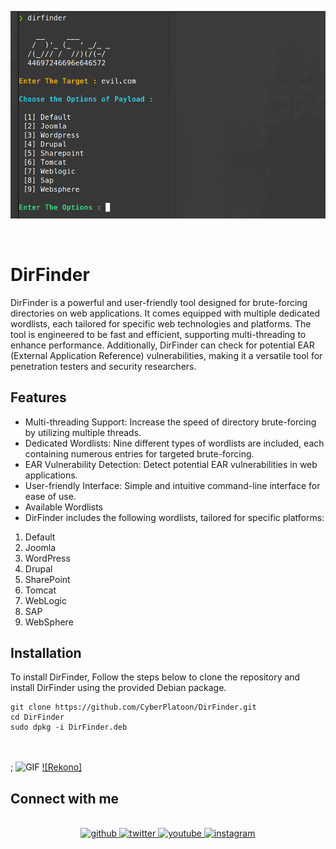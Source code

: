 
![App Screenshot](https://github.com/CyberPlatoon/DirFinder/blob/main/DirFinder.png?raw=true)

<br>

# DirFinder

DirFinder is a powerful and user-friendly tool designed for brute-forcing directories on web applications. It comes equipped with multiple dedicated wordlists, each tailored for specific web technologies and platforms. The tool is engineered to be fast and efficient, supporting multi-threading to enhance performance. Additionally, DirFinder can check for potential EAR (External Application Reference) vulnerabilities, making it a versatile tool for penetration testers and security researchers.

## Features
- Multi-threading Support: Increase the speed of directory brute-forcing by utilizing multiple threads.
- Dedicated Wordlists: Nine different types of wordlists are included, each containing numerous entries for targeted brute-forcing.
- EAR Vulnerability Detection: Detect potential EAR vulnerabilities in web applications.
- User-friendly Interface: Simple and intuitive command-line interface for ease of use.
- Available Wordlists
- DirFinder includes the following wordlists, tailored for specific platforms:

1. Default
2. Joomla
3. WordPress
4. Drupal
5. SharePoint
6. Tomcat
7. WebLogic
8. SAP
9. WebSphere


## Installation
To install DirFinder, Follow the steps below to clone the repository and install DirFinder using the provided Debian package.

```
git clone https://github.com/CyberPlatoon/DirFinder.git
cd DirFinder
sudo dpkg -i DirFinder.deb
```
<br><br>;
![GIF](https://github.com/CyberPlatoon/DirFinder/blob/c4ffbbb81201cf5b612b7c2ce1e6fbb2cb29f99c/DirFinder.GIF)
[![Rekono]](https://user-images.githubusercontent.com/69458381/211694917-6738e42a-cb44-4d3a-905d-752b3fe25718.mp4)

## Connect with me  
<br>
<div align="center">
<a href="https://github.com/CyberPlatoon" target="_blank">
<img src=https://img.shields.io/badge/github-%2324292e.svg?&style=for-the-badge&logo=github&logoColor=white alt=github style="margin-bottom: 5px;" />
</a>
<a href="https://twitter.com/cyberplatoon" target="_blank">
<img src=https://img.shields.io/badge/twitter-%2300acee.svg?&style=for-the-badge&logo=twitter&logoColor=white alt=twitter style="margin-bottom: 5px;" />
</a>
<a href="[https://www.youtube.com/user/https://www.youtube.com/channel/UC7hLpbMVE9xSP8slvkbF2tA](https://www.youtube.com/@cyberplatoon)" target="_blank">
<img src=https://img.shields.io/badge/youtube-%23EE4831.svg?&style=for-the-badge&logo=youtube&logoColor=white alt=youtube style="margin-bottom: 5px;" />
</a>
<a href="https://instagram.com/CyberPlatoon" target="_blank">
<img src=https://img.shields.io/badge/instagram-%23000000.svg?&style=for-the-badge&logo=instagram&logoColor=white alt=instagram style="margin-bottom: 5px;" />
</a>  
</div>  
